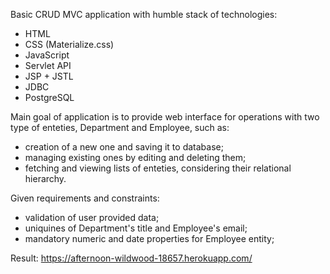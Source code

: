 Basic CRUD MVC application with humble stack of technologies:

- HTML
- CSS (Materialize.css)
- JavaScript
- Servlet API
- JSP + JSTL
- JDBC
- PostgreSQL

Main goal of application is to provide web interface for operations with two type of enteties, Department and Employee, such as:

- creation of a new one and saving it to database;
- managing existing ones by editing and deleting them;
- fetching and viewing lists of enteties, considering their relational hierarchy.

Given requirements and constraints:

- validation of user provided data;
- uniquines of Department's title and Employee's email;
- mandatory numeric and date properties for Employee entity;

Result: https://afternoon-wildwood-18657.herokuapp.com/
